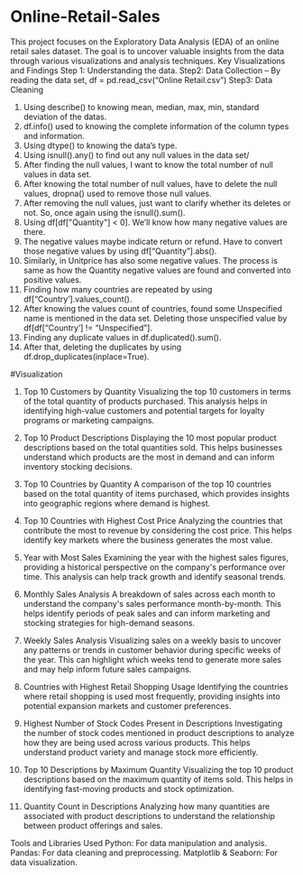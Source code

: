 # Online-Retail-Sales
This project focuses on the Exploratory Data Analysis (EDA) of an online retail sales dataset. The goal is to uncover valuable insights from the data through various visualizations and analysis techniques. 
Key Visualizations and Findings
Step 1: Understanding the data.
Step2:  Data Collection – By reading the data set,
 df = pd.read_csv(“Online Retail.csv”)
Step3: Data Cleaning
1.	Using describe() to knowing mean, median, max, min, standard deviation of the datas.
2.	df.info() used to knowing the complete information of the column types and information.
3.	Using dtype() to knowing the data’s type.
4.	Using isnull().any() to find out any null values in the data set/
5.	After finding the null values, I want to know the total number of null values in data set.
6.	After knowing the total number of null values, have to delete the null values, dropna() used to remove those null values.
7.	After removing the null values, just want to clarify whether its deletes or not. So, once again using the isnull().sum().
8.	Using df[df["Quantity"] < 0]. We’ll know how many negative values are there. 
9.	The negative values maybe indicate return or refund. Have to convert those negative values by using df[“Quantity”].abs().
10.	Similarly, in Unitprice has also some negative values. The process is same as how the Quantity negative values are found and converted into positive values.
11.	Finding how many countries are repeated by using df[“Country’].values_count().
12.	After knowing the values count of countries, found some Unspecified name is mentioned in the data set. Deleting those unspecified value by df[df[“Country’] != “Unspecified”].
13.	Finding any duplicate values in df.duplicated().sum().
14.	After that, deleting the duplicates by using df.drop_duplicates(inplace=True).

#Visualization

1. Top 10 Customers by Quantity
Visualizing the top 10 customers in terms of the total quantity of products purchased. This analysis helps in identifying high-value customers and potential targets for loyalty programs or marketing campaigns.

2. Top 10 Product Descriptions
Displaying the 10 most popular product descriptions based on the total quantities sold. This helps businesses understand which products are the most in demand and can inform inventory stocking decisions.

3. Top 10 Countries by Quantity
A comparison of the top 10 countries based on the total quantity of items purchased, which provides insights into geographic regions where demand is highest.

4. Top 10 Countries with Highest Cost Price
Analyzing the countries that contribute the most to revenue by considering the cost price. This helps identify key markets where the business generates the most value.

5. Year with Most Sales
Examining the year with the highest sales figures, providing a historical perspective on the company's performance over time. This analysis can help track growth and identify seasonal trends.

6. Monthly Sales Analysis
A breakdown of sales across each month to understand the company's sales performance month-by-month. This helps identify periods of peak sales and can inform marketing and stocking strategies for high-demand seasons.

7. Weekly Sales Analysis
Visualizing sales on a weekly basis to uncover any patterns or trends in customer behavior during specific weeks of the year. This can highlight which weeks tend to generate more sales and may help inform future sales campaigns.

8. Countries with Highest Retail Shopping Usage
Identifying the countries where retail shopping is used most frequently, providing insights into potential expansion markets and customer preferences.

9. Highest Number of Stock Codes Present in Descriptions
Investigating the number of stock codes mentioned in product descriptions to analyze how they are being used across various products. This helps understand product variety and manage stock more efficiently.

10. Top 10 Descriptions by Maximum Quantity
Visualizing the top 10 product descriptions based on the maximum quantity of items sold. This helps in identifying fast-moving products and stock optimization.

11. Quantity Count in Descriptions
Analyzing how many quantities are associated with product descriptions to understand the relationship between product offerings and sales.

Tools and Libraries Used
Python: For data manipulation and analysis.
Pandas: For data cleaning and preprocessing.
Matplotlib & Seaborn: For data visualization.
